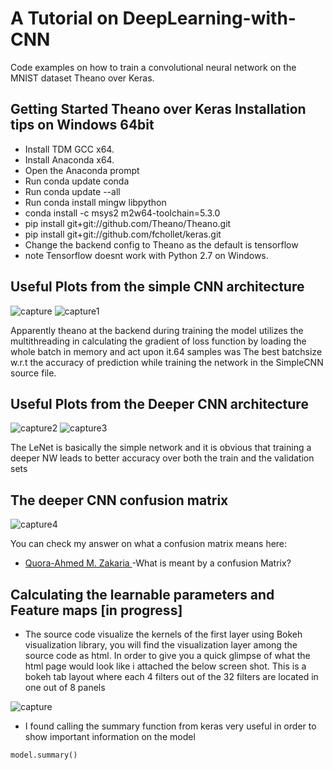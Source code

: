 # A Tutorial on DeepLearning-with-CNN
Code examples on how to train a convolutional neural network on the MNIST dataset Theano over Keras.
## Getting Started Theano over Keras Installation tips on Windows 64bit
* Install TDM GCC x64.
* Install Anaconda x64.
* Open the Anaconda prompt
* Run conda update conda
* Run conda update --all
* Run conda install mingw libpython
* conda install -c msys2 m2w64-toolchain=5.3.0
* pip install git+git://github.com/Theano/Theano.git
* pip install git+git://github.com/fchollet/keras.git
* Change the backend config to Theano as the default is tensorflow
* note Tensorflow doesnt work with Python 2.7 on Windows.

## Useful Plots from the simple CNN architecture
![capture](https://cloud.githubusercontent.com/assets/6147747/25950545/9ace132c-365b-11e7-92cb-0cb89cc1e091.JPG)
![capture1](https://cloud.githubusercontent.com/assets/6147747/25950710/1162d702-365c-11e7-9242-5c52f54f65ff.JPG)

Apparently theano at the backend during training the model utilizes the multithreading in calculating the gradient of loss function by loading the whole batch in memory and act upon it.64 samples was The best batchsize w.r.t the accuracy of prediction while training the network in the SimpleCNN source file.
## Useful Plots from the Deeper CNN architecture
![capture2](https://cloud.githubusercontent.com/assets/6147747/25951300/829bf826-365d-11e7-83bf-24b207fa84b8.JPG)
![capture3](https://cloud.githubusercontent.com/assets/6147747/25951355/afab20f8-365d-11e7-8b15-e03f13ecae7b.JPG)

 The LeNet is basically the simple network and it is obvious that training a deeper NW leads to better accuracy over both the train and the validation sets


## The deeper CNN confusion matrix
![capture4](https://cloud.githubusercontent.com/assets/6147747/25951491/3363bbf8-365e-11e7-854a-69546a654cc2.JPG)

You can check my answer on what a confusion matrix means here:
* [Quora-Ahmed M. Zakaria ](https://www.quora.com/Classification-machine-learning-What-is-confusion-matrix/answer/Ahmed-M-Zakaria?timeline=1) -What is meant by a confusion Matrix?
## Calculating the learnable parameters and Feature maps [in progress]
* The source code visualize the kernels of the first layer using Bokeh visualization library, you will find the visualization layer among the source code as html. In order to give you a quick glimpse of what the html page would look like i attached the below screen shot. This is a bokeh tab layout where each 4 filters out of the 32 filters are located in one out of 8 panels

![capture](https://cloud.githubusercontent.com/assets/6147747/25951953/998ccfc2-365f-11e7-9452-b9493f6d91a4.JPG)

* I found calling the summary function from keras very useful in order to show important information on the model 

```
model.summary()
```
